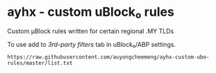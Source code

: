 # ayhx - custom uBlock₀ rules

Custom μBlock rules written for certain regional .MY TLDs

To use add to *3rd-party filters* tab in uBlock₀/ABP settings.

`https://raw.githubusercontent.com/auyongcheemeng/ayhx-custom-ubo-rules/master/list.txt`
